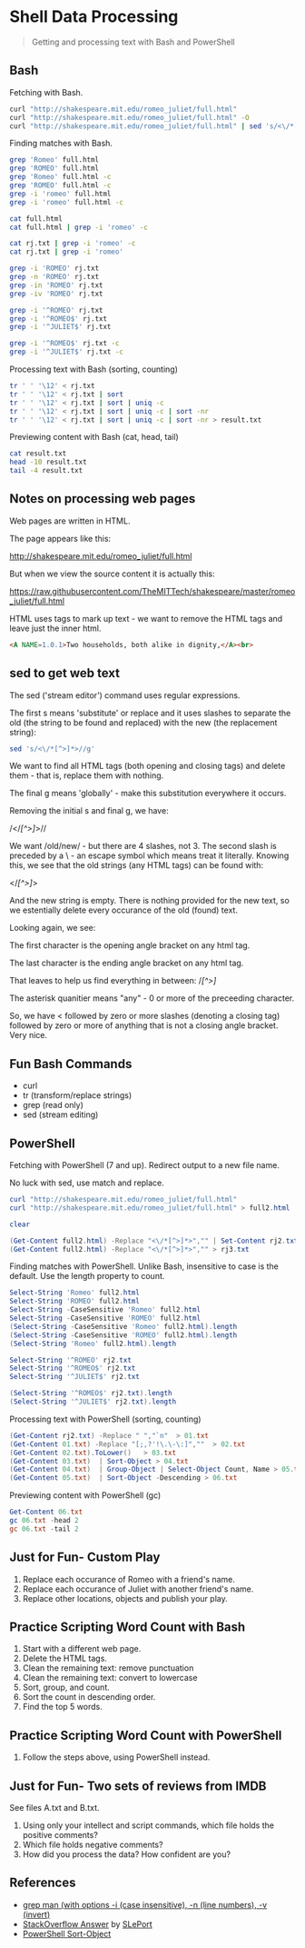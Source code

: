 # Shell Data Processing

> Getting and processing text with Bash and PowerShell

## Bash 

Fetching with Bash.

```Bash
curl "http://shakespeare.mit.edu/romeo_juliet/full.html"
curl "http://shakespeare.mit.edu/romeo_juliet/full.html" -O
curl "http://shakespeare.mit.edu/romeo_juliet/full.html" | sed 's/<\/*[^>]*>//g' > rj.txt
```

Finding matches with Bash.

```Bash
grep 'Romeo' full.html
grep 'ROMEO' full.html
grep 'Romeo' full.html -c
grep 'ROMEO' full.html -c
grep -i 'romeo' full.html
grep -i 'romeo' full.html -c

cat full.html
cat full.html | grep -i 'romeo' -c

cat rj.txt | grep -i 'romeo' -c
cat rj.txt | grep -i 'romeo'

grep -i 'ROMEO' rj.txt
grep -n 'ROMEO' rj.txt
grep -in 'ROMEO' rj.txt
grep -iv 'ROMEO' rj.txt

grep -i '^ROMEO' rj.txt
grep -i '^ROMEO$' rj.txt
grep -i '^JULIET$' rj.txt

grep -i '^ROMEO$' rj.txt -c
grep -i '^JULIET$' rj.txt -c

```

Processing text with Bash (sorting, counting)

```Bash
tr ' ' '\12' < rj.txt
tr ' ' '\12' < rj.txt | sort
tr ' ' '\12' < rj.txt | sort | uniq -c
tr ' ' '\12' < rj.txt | sort | uniq -c | sort -nr
tr ' ' '\12' < rj.txt | sort | uniq -c | sort -nr > result.txt
```

Previewing content with Bash (cat, head, tail)

```Bash
cat result.txt
head -10 result.txt
tail -4 result.txt
```

## Notes on processing web pages

Web pages are written in HTML. 

The page appears like this:

http://shakespeare.mit.edu/romeo_juliet/full.html

But when we view the source content it is actually this:

https://raw.githubusercontent.com/TheMITTech/shakespeare/master/romeo_juliet/full.html

HTML uses tags to mark up text - we want to remove the HTML tags and leave just the inner html. 

```html
<A NAME=1.0.1>Two households, both alike in dignity,</A><br>
```

## sed to get web text

The sed ('stream editor') command uses regular expressions. 

The first s means 'substitute' or replace and it uses slashes to separate the old (the string to be found and replaced) with the new (the replacement string): 

```Bash
sed 's/<\/*[^>]*>//g'
``` 

We want to find all HTML tags (both opening and closing tags) and delete them - that is, replace them with nothing. 

The final g means 'globally' - make this substitution everywhere it occurs. 

Removing the initial s and final g, we have:

/<\/*[^>]*>//

We want /old/new/ - but there are 4 slashes, not 3. The second slash is preceded by a \ - an escape symbol which means treat it literally. Knowing this, we see that the old strings (any HTML tags) can be found with:

<\/*[^>]*>

And the new string is empty. There is nothing provided for the new text, so we estentially delete every occurance of the old (found) text. 

Looking again, we see:

The first character is the opening angle bracket on any html tag. 

The last character is the ending angle bracket on any html tag. 

That leaves to help us find everything in between: \/*[^>]*

The asterisk quanitier means "any" - 0 or more of the preceeding character. 

So, we have < followed by zero or more slashes (denoting a closing tag) followed by zero or more of anything that is not a closing angle bracket. Very nice. 

## Fun Bash Commands

- curl
- tr (transform/replace strings)
- grep (read only)
- sed (stream editing)

## PowerShell

Fetching with PowerShell (7 and up). Redirect output to a new file name. 

No luck with sed, use match and replace.

```PowerShell
curl "http://shakespeare.mit.edu/romeo_juliet/full.html"
curl "http://shakespeare.mit.edu/romeo_juliet/full.html" > full2.html

clear

(Get-Content full2.html) -Replace "<\/*[^>]*>","" | Set-Content rj2.txt
(Get-Content full2.html) -Replace "<\/*[^>]*>","" > rj3.txt
```

Finding matches with PowerShell. Unlike Bash, insensitive to case is the default. Use the length property to count. 

```PowerShell
Select-String 'Romeo' full2.html
Select-String 'ROMEO' full2.html
Select-String -CaseSensitive 'Romeo' full2.html
Select-String -CaseSensitive 'ROMEO' full2.html
(Select-String -CaseSensitive 'Romeo' full2.html).length
(Select-String -CaseSensitive 'ROMEO' full2.html).length
(Select-String 'Romeo' full2.html).length

Select-String '^ROMEO' rj2.txt
Select-String '^ROMEO$' rj2.txt
Select-String '^JULIET$' rj2.txt

(Select-String '^ROMEO$' rj2.txt).length
(Select-String '^JULIET$' rj2.txt).length
```

Processing text with PowerShell (sorting, counting)

```PowerShell
(Get-Content rj2.txt) -Replace " ","`n"  > 01.txt
(Get-Content 01.txt) -Replace "[;,?'!\.\-\:]",""  > 02.txt
(Get-Content 02.txt).ToLower()   > 03.txt
(Get-Content 03.txt)  | Sort-Object > 04.txt
(Get-Content 04.txt)  | Group-Object | Select-Object Count, Name > 05.txt
(Get-Content 05.txt)  | Sort-Object -Descending > 06.txt
```

Previewing content with PowerShell (gc)

```PowerShell
Get-Content 06.txt
gc 06.txt -head 2
gc 06.txt -tail 2
```

## Just for Fun- Custom Play

1. Replace each occurance of Romeo with a friend's name. 
1. Replace each occurance of Juliet with another friend's name. 
1. Replace other locations, objects and publish your play. 

## Practice Scripting Word Count with Bash

1. Start with a different web page. 
1. Delete the HTML tags.
1. Clean the remaining text: remove punctuation
1. Clean the remaining text: convert to lowercase
1. Sort, group, and count.
1. Sort the count in descending order. 
1. Find the top 5 words. 

## Practice Scripting Word Count with PowerShell

1. Follow the steps above, using PowerShell instead.

##  Just for Fun- Two sets of reviews from IMDB

See files A.txt and B.txt. 

1. Using only your intellect and script commands, which file holds the positive comments?
1. Which file holds negative comments?
1. How did you process the data?  How confident are you? 

## References

- [grep man (with options -i (case insensitive), -n (line numbers), -v (invert)](https://linux.die.net/man/1/grep)
- [StackOverflow Answer](https://stackoverflow.com/questions/35777319/extract-the-source-of-the-webpage-without-tags-using-bash) by [SLePort](https://stackoverflow.com/users/1344961/sleport)
- [PowerShell Sort-Object](https://docs.microsoft.com/en-us/powershell/module/microsoft.powershell.utility/sort-object)
